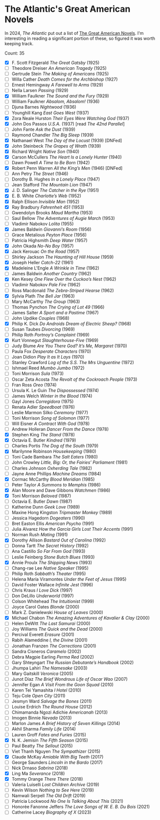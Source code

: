 # The Atlantic's Great American Novels

In 2024, _The Atlantic_ put out a list of
[The Great American
Novels](https://www.theatlantic.com/books/archive/2024/03/best-books-american-fiction/677479/).
I'm interesting in reading a significant portion of these, so figured it was
worth keeping track.

Count: 35

- [x] F. Scott Fitzgerald _The Great Gatsby_ (1925)
- [ ] Theodore Dreiser _An American Tragedy_ (1925)
- [ ] Gertrude Stein _The Making of Americans_ (1925)
- [ ] Willa Cather _Death Comes for the Archbishop_ (1927)
- [ ] Ernest Hemingway _A Farewell to Arms_ (1929)
- [ ] Nella Larsen _Passing_ (1929)
- [x] William Faulkner _The Sound and the Fury_ (1929)
- [ ] William Faulkner _Absalom, Absalom!_ (1936)
- [ ] Djuna Barnes _Nightwood_ (1936)
- [ ] Younghill Kang _East Goes West_ (1937)
- [x] Zora Neale Hurston _Their Eyes Were Watching God_ (1937)
- [x] John Dos Passos _U.S.A._ (1937) [read _The 42nd Parallel_]
- [ ] John Fante _Ask the Dust_ (1939)
- [ ] Raymond Chandler _The Big Sleep_ (1939)
- [x] Nathanael West _The Day of the Locust_ (1939) [DNFed]
- [x] John Steinbeck _The Grapes of Wrath_ (1939)
- [x] Richard Wright _Native Son_ (1940)
- [x] Carson McCullers _The Heart Is a Lonely Hunter_ (1940)
- [ ] Dawn Powell _A Time to Be Born_ (1942)
- [x] Robert Penn Warren _All the King’s Men_ (1946) [DNFed]
- [ ] Ann Petry _The Street_ (1946)
- [ ] Dorothy B. Hughes _In a Lonely Place_ (1947)
- [ ] Jean Stafford _The Mountain Lion_ (1947)
- [x] J. D. Salinger _The Catcher in the Rye_ (1951)
- [x] E. B. White _Charlotte’s Web_ (1952)
- [x] Ralph Ellison _Invisible Man_ (1952)
- [x] Ray Bradbury _Fahrenheit 451_ (1953)
- [ ] Gwendolyn Brooks _Maud Martha_ (1953)
- [ ] Saul Bellow _The Adventures of Augie March_ (1953)
- [ ] Vladimir Nabokov _Lolita_ (1955)
- [x] James Baldwin _Giovanni’s Room_ (1956)
- [ ] Grace Metalious _Peyton Place_ (1956)
- [ ] Patricia Highsmith _Deep Water_ (1957)
- [x] John Okada _No-No Boy_ (1957)
- [x] Jack Kerouac _On the Road_ (1957)
- [ ] Shirley Jackson _The Haunting of Hill House_ (1959)
- [x] Joseph Heller _Catch-22_ (1961)
- [x] Madeleine L'Engle _A Wrinkle in Time_ (1962)
- [ ] James Baldwin _Another Country_ (1962)
- [x] Ken Kesey _One Flew Over the Cuckoo’s Nest_ (1962)
- [ ] Vladimir Nabokov _Pale Fire_ (1962)
- [ ] Ross Macdonald _The Zebra-Striped Hearse_ (1962)
- [x] Sylvia Plath _The Bell Jar_ (1963)
- [ ] Mary McCarthy _The Group_ (1963)
- [ ] Thomas Pynchon _The Crying of Lot 49_ (1966)
- [ ] James Salter _A Sport and a Pastime_ (1967)
- [ ] John Updike _Couples_ (1968)
- [x] Philip K. Dick _Do Androids Dream of Electric Sheep?_ (1968)
- [ ] Susan Taubes _Divorcing_ (1969)
- [ ] Philip Roth _Portnoy’s Complaint_ (1969)
- [x] Kurt Vonnegut _Slaughterhouse-Five_ (1969)
- [ ] Judy Blume _Are You There God? It’s Me, Margaret_ (1970)
- [ ] Paula Fox _Desperate Characters_ (1970)
- [ ] Joan Didion _Play It as It Lays_ (1970)
- [ ] Stanley Crawford _Log of the S.S. The Mrs Unguentine_ (1972)
- [ ] Ishmael Reed _Mumbo Jumbo_ (1972)
- [ ] Toni Morrison _Sula_ (1973)
- [ ] Oscar Zeta Acosta _The Revolt of the Cockroach People_ (1973)
- [ ] Fran Ross _Oreo_ (1974)
- [ ] Ursula K. Le Guin _The Dispossessed_ (1974)
- [ ] James Welch _Winter in the Blood_ (1974)
- [ ] Gayl Jones _Corregidora_ (1975)
- [ ] Renata Adler _Speedboat_ (1976)
- [ ] Leslie Marmon Silko _Ceremony_ (1977)
- [ ] Toni Morrison _Song of Solomon_ (1977)
- [ ] Will Eisner _A Contract With God_ (1978)
- [ ] Andrew Holleran _Dancer From the Dance_ (1978)
- [x] Stephen King _The Stand_ (1978)
- [x] Octavia E. Butler _Kindred_ (1979)
- [ ] Charles Portis _The Dog of the South_ (1979)
- [x] Marilynne Robinson _Housekeeping_ (1980)
- [ ] Toni Cade Bambara _The Salt Eaters_ (1980)
- [ ] John Crowley _Little, Big: Or, the Fairies’ Parliament_ (1981)
- [ ] Charles Johnson _Oxherding Tale_ (1982)
- [ ] Jayne Anne Phillips _Machine Dreams_ (1984)
- [x] Cormac McCarthy _Blood Meridian_ (1985)
- [ ] Peter Taylor _A Summons to Memphis_ (1986)
- [x] Alan Moore and Dave Gibbons _Watchmen_ (1986)
- [x] Toni Morrison _Beloved_ (1987)
- [ ] Octavia E. Butler _Dawn_ (1987)
- [ ] Katherine Dunn _Geek Love_ (1989)
- [ ] Maxine Hong Kingston _Tripmaster Monkey_ (1989)
- [ ] Jessica Hagedorn _Dogeaters_ (1990)
- [ ] Bret Easton Ellis _American Psycho_ (1991)
- [ ] Julia Alvarez _How the García Girls Lost Their Accents_ (1991)
- [ ] Norman Rush _Mating_ (1991)
- [x] Dorothy Allison _Bastard Out of Carolina_ (1992)
- [ ] Donna Tartt _The Secret History_ (1992)
- [ ] Ana Castillo _So Far From God_ (1993)
- [ ] Leslie Feinberg _Stone Butch Blues_ (1993)
- [x] Annie Proulx _The Shipping News_ (1993)
- [ ] Chang-rae Lee _Native Speaker_ (1995)
- [ ] Philip Roth _Sabbath’s Theater_ (1995)
- [ ] Helena María Viramontes _Under the Feet of Jesus_ (1995)
- [ ] David Foster Wallace _Infinite Jest_ (1996)
- [ ] Chris Kraus _I Love Dick_ (1997)
- [ ] Don DeLillo _Underworld_ (1997)
- [ ] Colson Whitehead _The Intuitionist_ (1999)
- [ ] Joyce Carol Oates _Blonde_ (2000)
- [ ] Mark Z. Danielewski _House of Leaves_ (2000)
- [x] Michael Chabon _The Amazing Adventures of Kavalier & Clay_ (2000)
- [ ] Helen DeWitt _The Last Samurai_ (2000)
- [ ] Joy Williams _The Quick and the Dead_ (2000)
- [ ] Percival Everett _Erasure_ (2001)
- [ ] Rabih Alameddine _I, the Divine_ (2001)
- [ ] Jonathan Franzen _The Corrections_ (2001)
- [ ] Sandra Cisneros _Caramelo_ (2002)
- [ ] Debra Magpie Earling _Perma Red_ (2002)
- [ ] Gary Shteyngart _The Russian Debutante’s Handbook_ (2002)
- [ ] Jhumpa Lahiri _The Namesake_ (2003)
- [ ] Mary Gaitskill _Veronica_ (2005)
- [ ] Junot Díaz _The Brief Wondrous Life of Oscar Wao_ (2007)
- [ ] Jennifer Egan _A Visit From the Goon Squad_ (2010)
- [ ] Karen Tei Yamashita _I Hotel_ (2010)
- [ ] Teju Cole _Open City_ (2011)
- [ ] Jesmyn Ward _Salvage the Bones_ (2011)
- [ ] Louise Erdrich _The Round House_ (2012)
- [ ] Chimamanda Ngozi Adichie _Americanah_ (2013)
- [ ] Imogen Binnie _Nevada_ (2013)
- [ ] Marlon James _A Brief History of Seven Killings_ (2014)
- [ ] Akhil Sharma _Family Life_ (2014)
- [ ] Lauren Groff _Fates and Furies_ (2015)
- [x] N. K. Jemisin _The Fifth Season_ (2015)
- [ ] Paul Beatty _The Sellout_ (2015)
- [ ] Viet Thanh Nguyen _The Sympathizer_ (2015)
- [x] Claude McKay _Amiable With Big Teeth_ (2017)
- [ ] George Saunders _Lincoln in the Bardo_ (2017)
- [ ] Nick Drnaso _Sabrina_ (2018)
- [x] Ling Ma _Severance_ (2018)
- [x] Tommy Orange _There There_ (2018)
- [ ] Valeria Luiselli _Lost Children Archive_ (2019)
- [ ] Kevin Wilson _Nothing to See Here_ (2019)
- [ ] Namwali Serpell _The Old Drift_ (2019)
- [ ] Patricia Lockwood _No One Is Talking About This_ (2021)
- [ ] Honorée Fanonne Jeffers _The Love Songs of W. E. B. Du Bois_ (2021)
- [ ] Catherine Lacey _Biography of X_ (2023)
